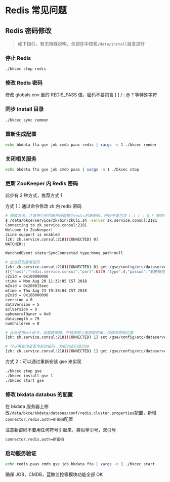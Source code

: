 # Redis 常见问题

## Redis 密码修改

> 如下指引，若无特殊说明，全部在中控机`/data/install`目录进行

### 停止 Redis

```bash
./bkcec stop redis
```

### 修改 Redis 密码

修改 globals.env 里的 REDIS_PASS 值，密码不要包含 [ ] / : @ ? 等特殊字符

### 同步 install 目录

```bash
./bkcec sync common
```

### 重新生成配置

```bash
echo bkdata fta gse job cmdb paas redis | xargs -n 1 ./bkcec render
```

### 关闭相关服务

```bash
echo bkdata fta gse job cmdb paas | xargs -n 1 ./bkcec stop
```

### 更新 ZooKeeper 内 Redis 密码

此步有 2 种方式，推荐方式 1

方式 1：通过命令修改 zk 内 redis 密码

```bash
# 修改方法，注意把引号内新密码调整为redis的新密码，密码不要包含 [ ] / : @ ? 等特殊字符
$ /data/bkce/service/zk/bin/zkCli.sh -server zk.service.consul:2181
Connecting to zk.service.consul:2181
Welcome to ZooKeeper!
JLine support is enabled
[zk: zk.service.consul:2181(CONNECTED) 0]
WATCHER::

WatchedEvent state:SyncConnected type:None path:null

# 此处获取到老密码
[zk: zk.service.consul:2181(CONNECTED) 0] get /gse/config/etc/dataserver/storage/all/0_1
([{"host":"redis.service.consul","port":6379,"type":4,"passwd":"老密码位置"}])
cZxid = 0x100000096
ctime = Mon Aug 20 11:32:05 CST 2018
mZxid = 0x200015eec
mtime = Thu Aug 23 19:38:04 CST 2018
pZxid = 0x100000096
cversion = 0
dataVersion = 5
aclVersion = 0
ephemeralOwner = 0x0
dataLength = 79
numChildren = 0

# 此处使用set命令，设置新密码，严格按照上面获取的串，仅修改密码位置
[zk: zk.service.consul:2181(CONNECTED) 1] set /gse/config/etc/dataserver/storage/all/0_1 [{"host":"redis.service.consul","port":6379,"type":4,"passwd":"新密码"}]

# 可以再查询是否为新的密码，为新的密码表示OK
[zk: zk.service.consul:2181(CONNECTED) 1] get /gse/config/etc/dataserver/storage/all/0_1
```

方式 2：可以通过重新安装 gse 来实现

```bash
./bkcec stop gse
./bkcec install gse 1
./bkcec start gse
```

### 修改 bkdata databus 的配置

在 bkdata 服务器上修改`/data/bkce/bkdata/databus/conf/redis.cluster.properties`配置，新增`connector.redis.auth=新密码`配置

注意新密码不要用任何符号引起来，类似单引号，双引号

```bash
connector.redis.auth=新密码
```

### 启动服务验证

```bash
echo redis paas cmdb gse job bkdata fta | xargs -n 1 ./bkcec start
```

确保 JOB，CMDB，蓝鲸监控等模块功能全部 OK
